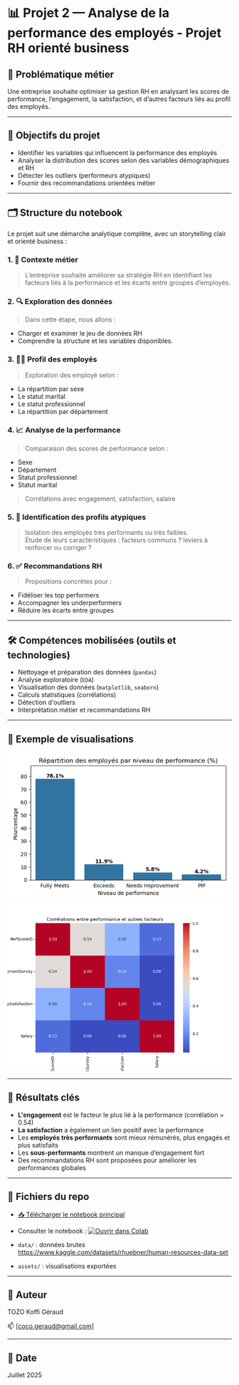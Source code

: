 # 📊 Projet 2 — Analyse de la performance des employés - Projet RH orienté business

## 📌 Problématique métier

Une entreprise souhaite optimiser sa gestion RH en analysant les scores de performance, l’engagement, la satisfaction, et d’autres facteurs liés au profil des employés.

---

## 🧠 Objectifs du projet

- Identifier les variables qui influencent la performance des employés
- Analyser la distribution des scores selon des variables démographiques et RH
- Détecter les outliers (performeurs atypiques)
- Fournir des recommandations orientées métier

---

## 🗂️ Structure du notebook

Le projet suit une démarche analytique complète, avec un storytelling clair et orienté business :

### 1. 📍 Contexte métier
> L’entreprise souhaite améliorer sa stratégie RH en identifiant les facteurs liés à la performance et les écarts entre groupes d’employés.

### 2. 🔍 Exploration des données
> Dans cette étape, nous allons :
- Charger et examiner le jeu de données RH
- Comprendre la structure et les variables disponibles.

### 3. 🧍‍♂️ Profil des employés
> Exploration des employé selon :
- La répartition par sexe
- Le statut marital
- Le statut professionnel
- La répartition par département

### 4. 📈 Analyse de la performance
> Comparaison des scores de performance selon :
- Sexe
- Département
- Statut professionnel
- Statut marital  
> Corrélations avec engagement, satisfaction, salaire

### 5. 🚨 Identification des profils atypiques
> Isolation des employés très performants ou très faibles.  
> Étude de leurs caractéristiques : facteurs communs ? leviers à renforcer ou corriger ?

### 6. ✅ Recommandations RH
> Propositions concrètes pour :
- Fidéliser les top performers
- Accompagner les underperformers
- Réduire les écarts entre groupes

---

## 🛠️ Compétences mobilisées (outils et technologies)

- Nettoyage et préparation des données (`pandas`)
- Analyse exploratoire (`EDA`)
- Visualisation des données (`matplotlib`, `seaborn`)
- Calculs statistiques (corrélations)
- Détection d'outliers
- Interprétation métier et recommandations RH

---

## 📎 Exemple de visualisations

![Répartition des performances](assets/performance.png)
![Heatmap de correlation](assets/heatmap_correlation.png)  

---

## 🧠 Résultats clés

- **L'engagement** est le facteur le plus lié à la performance (corrélation = 0.54)
- **La satisfaction** a également un lien positif avec la performance
- Les **employés très performants** sont mieux rémunérés, plus engagés et plus satisfaits
- Les **sous-performants** montrent un manque d’engagement fort
- Des recommandations RH sont proposées pour améliorer les performances globales

---

## 📂 Fichiers du repo

- [📥 Télécharger le notebook principal](notebook_projet_2.ipynb)

- Consulter le notebook  : [![Ouvrir dans Colab](https://colab.research.google.com/assets/colab-badge.svg)](https://colab.research.google.com/github/GeraudTozo/DATA-ANALYST-PROJECT/blob/main/P2/notebook_projet_2.ipynb)

- `data/` : données brutes https://www.kaggle.com/datasets/rhuebner/human-resources-data-set

- `assets/` : visualisations exportées

---

## 📌 Auteur

TOZO Koffi Géraud

📫 [coco.geraud@gmail.com] 

---

## 📅 Date

Juillet 2025